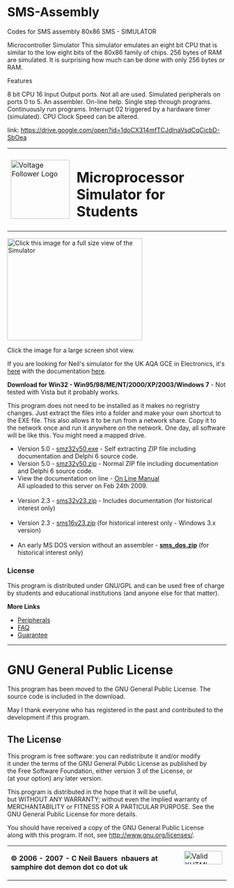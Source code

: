 # SMS-Assembly
Codes for SMS assembly 80x86
SMS - SIMULATOR

Microcontroller Simulator
This simulator emulates an eight bit CPU that is similar to the low eight bits of the 80x86 family of chips. 256 bytes of RAM are simulated. It is surprising how much can be done with only 256 bytes or RAM.

Features

8 bit CPU
16 Input Output ports. Not all are used.
Simulated peripherals on ports 0 to 5.
An assembler.
On-line help.
Single step through programs.
Continuously run programs.
Interrupt 02 triggered by a hardware timer (simulated).
CPU Clock Speed can be altered.

link: https://drive.google.com/open?id=1doCX314mfTCJdlnaVsdCqCicbD-SbOea

<body>
<div class="boxed">
<table border="0" cellspacing="0" cellpadding="0">
  <tr> 
    <td><a href="/"><img src="../logo.PNG" width="135" height="135" alt="Voltage Follower Logo" border="0" /></a></td>
    <td><h1>Microprocessor Simulator for Students</h1></td>
  </tr>
</table>
</div>
<div class="boxed">

<p><a href="all.jpg"><img src="all.5.jpg" alt="Click this image for a full size view of the Simulator" width="310" height="234" border="0" /></a></p>
<p align="left">Click the image for a large screen shot view.</p>
<p align="left">If you are looking for Neil's simulator for the UK AQA GCE in Electronics, it's <a href="http://reviseomatic.org/help/2-assembler/AQA-Assembler-Simulator.swf">here</a> with the documentation <a href="http://reviseomatic.org/help/2-assembler/Assembler AQA Microcontroller.php">here</a>.</p>
<p align="left"><strong>Download for Win32 - Win95/98/ME/NT/2000/XP/2003/Windows 7</strong> - Not tested with Vista but it probably works.</p>
<p align="left">This program does not need to be installed as it makes no regristry changes. Just extract the files into a folder and make your own shortcut to the EXE file. This also allows it to be run from a network share. Copy it to the network once and run it anywhere on the network. One day, all software will be like this. You might  need a mapped drive.</p>
<ul>
  <li>Version 5.0 - <a href="smz32v50.exe">smz32v50.exe</a> - Self extracting ZIP  file including documentation and Delphi 6 source code.</li>
  <li>Version 5.0 - <a href="smz32v50.zip">smz32v50.zip</a> - Normal ZIP file including documentation and Delphi 6 source code.</li>
  <li>View the documentation  on line  - <a href="sms32v50_manual/index.htm" target="_blank">On Line Manual</a><br />
    All uploaded to this server on Feb 24th 2009.<br />
  &nbsp;</li>
  <li> Version 2.3 - <a href="sms32v23.zip">sms32v23.zip</a> - Includes documentation (for historical interest only)<br />
  &nbsp;</li>
  <li>Version 2.3 - <a href="sms16v23.zip">sms16v23.zip</a> (for historical interest only - Windows 3.x version)<br />
  &nbsp;</li>
  <li>An early MS DOS version without an assembler 
  - <strong><a href="sms_dos.zip">sms_dos.zip</a></strong> (for historical interest only)</li>
</ul>
<h3>License</h3>
<p>This program is distributed under GNU/GPL and can be used free of charge by students and educational institutions (and anyone else for that matter).</p>
<p><strong>More Links</strong></p>
<ul>
  <li><a href="sms32v50_manual/400-Peripherals.htm">Peripherals</a></li>
  <li><a href="sms-faq.htm"></a><a href="sms-faq.htm">FAQ</a></li>
  <li><a href="sms-guarantee.htm">Guarantee</a></li>
</ul>

<hr />
<h1>GNU General Public License</h1>
<p>This program has  been moved to the GNU General Public License. The source code is included in the download.</p>
<p>May I thank everyone who has registered in the past and contributed to the development if this program.</p>
<h2>The License</h2>
<p>This program is free software: you can redistribute it and/or modify<br />
  it under the terms of the GNU General Public License as published by<br />
  the Free Software Foundation, either version 3 of the License, or<br />
  (at your option) any later version.</p>
<p> This program is distributed in the hope that it will be useful,<br />
  but WITHOUT ANY WARRANTY; without even the implied warranty of<br />
  MERCHANTABILITY or FITNESS FOR A PARTICULAR PURPOSE.  See the<br />
  GNU General Public License for more details.</p>
<p> You should have received a copy of the GNU General Public License<br />
along with this program.  If not, see <a href="http://www.gnu.org/licenses/" target="_blank">http://www.gnu.org/licenses/</a>.</p>

</div>
<div class="boxed">
<table border="0" cellspacing="0" cellpadding="0">
  <tr>
    <td><div align="left"><p><strong>&copy; 2006 - 2007 - C Neil Bauers&nbsp;&nbsp;nbauers at samphire dot demon dot co dot uk</strong></p></div></td>
    <td><div align="left">&nbsp;<a href="http://validator.w3.org/check?uri=referer" target="_blank"><img src="/valid-xhtml10.gif" alt="Valid XHTML 1.0 Transitional" width="88" height="31" border="0" /></a>&nbsp;</div></td>
  </tr>
</table>
</div>

</body>
